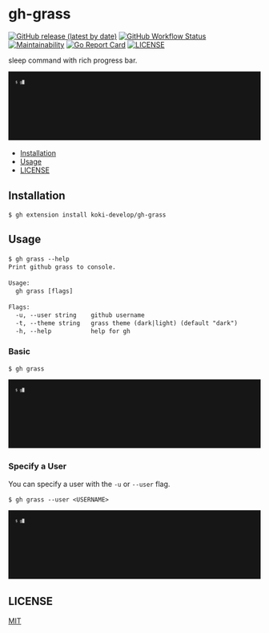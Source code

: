 # gh-grass

[![GitHub release (latest by date)](https://img.shields.io/github/v/release/koki-develop/gh-grass)](https://github.com/koki-develop/gh-grass/releases/latest)
[![GitHub Workflow Status](https://img.shields.io/github/actions/workflow/status/koki-develop/gh-grass/ci.yml?logo=github)](https://github.com/koki-develop/gh-grass/actions/workflows/ci.yml)
[![Maintainability](https://img.shields.io/codeclimate/maintainability/koki-develop/gh-grass?style=flat&logo=codeclimate)](https://codeclimate.com/github/koki-develop/gh-grass/maintainability)
[![Go Report Card](https://goreportcard.com/badge/github.com/koki-develop/gh-grass)](https://goreportcard.com/report/github.com/koki-develop/gh-grass)
[![LICENSE](https://img.shields.io/github/license/koki-develop/gh-grass)](./LICENSE)

sleep command with rich progress bar.

![demo](./docs/demo.gif)

- [Installation](#installation)
- [Usage](#usage)
- [LICENSE](#license)

## Installation

```console
$ gh extension install koki-develop/gh-grass
```

## Usage

```console
$ gh grass --help
Print github grass to console.

Usage:
  gh grass [flags]

Flags:
  -u, --user string    github username
  -t, --theme string   grass theme (dark|light) (default "dark")
  -h, --help           help for gh
```

### Basic

```console
$ gh grass
```

![demo](./docs/demo.gif)

### Specify a User

You can specify a user with the `-u` or `--user` flag.

```console
$ gh grass --user <USERNAME>
```

![](./docs/user.gif)

## LICENSE

[MIT](./LICENSE)
